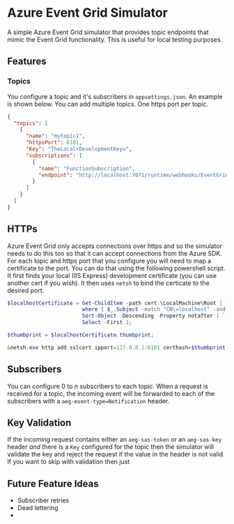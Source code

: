 
# Azure Event Grid Simulator

A simple Azure Event Grid simulator that provides topic endpoints that mimic the Event Grid functionality. This is useful for local testing purposes.

## Features


### Topics
You configure a topic and it's subscribers in `appsettings.json`. An example is shown below.
You can add multiple topics. One https port per topic.

```json
{
  "topics": [
    {
      "name": "mytopic1",
      "httpsPort": 6101,
      "Key": "TheLocal+DevelopmentKey=",
      "subscriptions": [
        {
          "name": "FunctionSubscription",
          "endpoint": "http://localhost:7071/runtime/webhooks/EventGrid?functionName=PersistEventToDb"
        }
      ]
    }
  ]
}
```

## HTTPs

Azure Event Grid only accepts connections over https and so the simulator needs to do this too so that it can accept connections from the Azure SDK.
For each topic and https port that you configure you will need to map a certificate to the port.
You can do that using the following powershell script. It first finds your local (IIS Express) development certificate (you can use another cert if you wish). It then uses `netsh` to bind the certicate to the desired port.

```powershell
$localhostCertificate = Get-ChildItem -path cert:\LocalMachine\Root | `
                        where { $_.Subject -match "CN\=localhost" -and $_.notafter -ge (Get-Date)  } | `
                        Sort-Object -Descending -Property notafter | `
                        Select -First 1;

$thumbprint = $localhostCertificate.thumbprint;

&netsh.exe http add sslcert ipport=127.0.0.1:6101 certhash=$thumbprint appid="{9c959566-4d24-41f9-8ff5-b7236a886585}"

```

## Subscribers

You can configure 0 to _n_ subscribers to each topic. When a request is received for a topic, the incoming event will be forwarded to each of the subscribers with a `aeg-event-type=Notification` header. 

## Key Validation

If the incoming request contains either an `aeg-sas-token` or an `aeg-sas-key` header _and_ there is a `Key` configured for the topic then the simulator will validate the key and reject the request if the value in the header is not valid.
If you want to skip with validation then just

## Future Feature Ideas

- Subscriber retries
- Dead lettering
- 